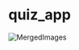 # quiz_app


![MergedImages](https://github.com/ZaidAhmed404/quiz-app-flutter/assets/123987830/759e4d1c-cc3d-4486-9c2d-2d4bf7af16ec)

